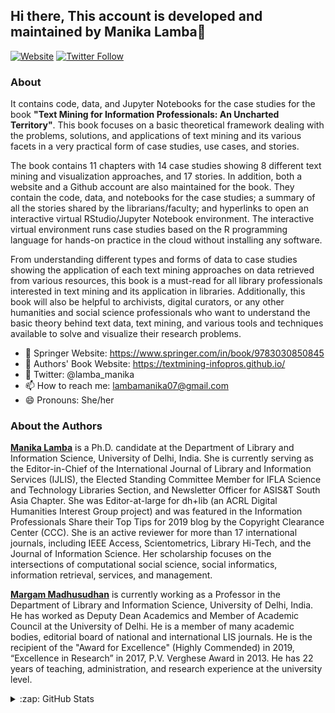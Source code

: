 ## Hi there, This account is developed and maintained by Manika Lamba👋
 [![Website](https://img.shields.io/website?label=textmining-inforpros&style=for-the-badge&url=https%3A%2F%2Ftextmining-infopros.github.io)](https://textmining-infopros.github.io)
 [![Twitter Follow](https://img.shields.io/twitter/follow/lamba_manika?color=1DA1F2&logo=twitter&style=for-the-badge)](https://twitter.com/lamba_manika)

### About
It contains code, data, and Jupyter Notebooks for the case studies for the book __"Text Mining for Information Professionals: An Uncharted Territory"__. This book focuses on a basic theoretical framework dealing with the problems, solutions, and applications of text mining and its various facets in a very practical form of case studies, use cases, and stories.

The book contains 11 chapters with 14 case studies showing 8 different text mining and visualization approaches, and 17 stories. In addition, both a website and a Github account are also maintained for the book. They contain the code, data, and notebooks for the case studies; a summary of all the stories shared by the librarians/faculty; and hyperlinks to open an interactive virtual RStudio/Jupyter Notebook environment. The interactive virtual environment runs case studies based on the R programming language for hands-on practice in the cloud without installing any software.

From understanding different types and forms of data to case studies showing the application of each text mining approaches on data retrieved from various resources, this book is a must-read for all library professionals interested in text mining and its application in libraries. Additionally, this book will also be helpful to archivists, digital curators, or any other humanities and social science professionals who want to understand the basic theory behind text data, text mining, and various tools and techniques available to solve and visualize their research problems. 

- 🔭 Springer Website: https://www.springer.com/in/book/9783030850845
- 🔭 Authors' Book Website: https://textmining-infopros.github.io/
- 👯 Twitter: @lamba_manika
- 📫 How to reach me: lambamanika07@gmail.com
- 😄 Pronouns: She/her

### About the Authors
[__Manika Lamba__](https://manika-lamba.github.io) is a Ph.D. candidate at the Department of Library and Information Science, University of Delhi, India. She is currently serving as the Editor-in-Chief of the International Journal of Library and Information Services (IJLIS), the Elected Standing Committee Member for IFLA Science and Technology Libraries Section, and Newsletter Officer for ASIS&T South Asia Chapter. She was Editor-at-large for dh+lib (an ACRL Digital Humanities Interest Group project) and was featured in the Information Professionals Share their Top Tips for 2019 blog by the Copyright Clearance Center (CCC). She is an active reviewer for more than 17 international journals, including IEEE Access, Scientometrics, Library Hi-Tech, and the Journal of Information Science. Her scholarship focuses on the intersections of computational social science, social informatics, information retrieval, services, and management.

[__Margam Madhusudhan__](http://atfi.dlis.du.ac.in/drmadhusudhan.php) is currently working as a Professor in the Department of Library and Information Science, University of Delhi, India. He has worked as Deputy Dean Academics and Member of Academic Council at the University of Delhi. He is a member of many academic bodies, editorial board of national and international LIS journals. He is the recipient of the "Award for Excellence" (Highly Commended) in 2019, “Excellence in Research” in 2017, P.V. Verghese Award in 2013. He has 22 years of teaching, administration, and research experience at the university level.


</details>

<details>
  <summary>:zap: GitHub Stats</summary>

 ![Text Mining](https://github-readme-stats.vercel.app/api?username=textmining-infopros&hide=contribs,prs,issues&count_private=true&show_icons=true&theme=radical)
 
 ![GitHub metrics](https://metrics.lecoq.io/textmining-infopros)  

![GitHub streak stats](https://github-readme-streak-stats.herokuapp.com/?user=textmining-infopros)  
 
 [![trophy](https://github-profile-trophy.vercel.app/?username=textmining-infopros)](https://github.com/ryo-ma/github-profile-trophy)

![GitHub Activity Graph](https://activity-graph.herokuapp.com/graph?username=textmining-infopros)  

![Profile views](https://gpvc.arturio.dev/textmining-infopros)  
 
